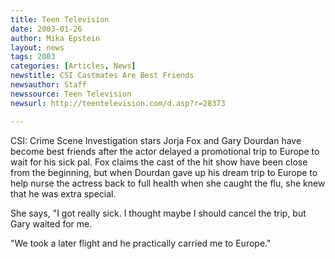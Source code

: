 ```yaml
---
title: Teen Television
date: 2003-01-26
author: Mika Epstein
layout: news
tags: 2003
categories: [Articles, News]
newstitle: CSI Castmates Are Best Friends  
newsauthor: Staff  
newssource: Teen Television  
newsurl: http://teentelevision.com/d.asp?r=28373  

---
```


CSI: Crime Scene Investigation stars Jorja Fox and Gary Dourdan have become best friends after the actor delayed a promotional trip to Europe to wait for his sick pal. Fox claims the cast of the hit show have been close from the beginning, but when Dourdan gave up his dream trip to Europe to help nurse the actress back to full health when she caught the flu, she knew that he was extra special.

She says, "I got really sick. I thought maybe I should cancel the trip, but Gary waited for me.

"We took a later flight and he practically carried me to Europe."

